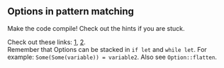 ## Options in pattern matching

Make the code compile! Check out the hints if you are stuck.

<div class="hint">Check out these links:
<a href="https://doc.rust-lang.org/rust-by-example/flow_control/if_let.html">1</a>, 
<a href="https://doc.rust-lang.org/rust-by-example/flow_control/while_let.html">2</a>.</div>

<div class="hint">Remember that Options can be stacked in <code>if let</code> and <code>while let</code>.
For example: <code>Some(Some(variable)) = variable2</code>.
Also see <code>Option::flatten</code>.</div>